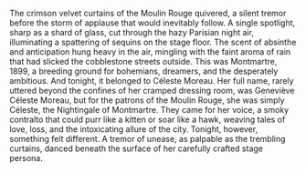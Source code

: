 The crimson velvet curtains of the Moulin Rouge quivered, a silent tremor before the storm of applause that would inevitably follow.  A single spotlight, sharp as a shard of glass, cut through the hazy Parisian night air, illuminating a spattering of sequins on the stage floor.  The scent of absinthe and anticipation hung heavy in the air, mingling with the faint aroma of rain that had slicked the cobblestone streets outside.  This was Montmartre, 1899, a breeding ground for bohemians, dreamers, and the desperately ambitious.  And tonight, it belonged to Céleste Moreau.  Her full name, rarely uttered beyond the confines of her cramped dressing room, was Geneviève Céleste Moreau, but for the patrons of the Moulin Rouge, she was simply Céleste, the Nightingale of Montmartre.  They came for her voice, a smoky contralto that could purr like a kitten or soar like a hawk, weaving tales of love, loss, and the intoxicating allure of the city.  Tonight, however, something felt different. A tremor of unease, as palpable as the trembling curtains, danced beneath the surface of her carefully crafted stage persona.
